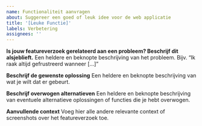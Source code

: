 ```yaml
---
name: Functionaliteit aanvragen
about: Suggereer een goed of leuk idee voor de web applicatie
title: '[Leuke Functie]'
labels: Verbetering
assignees: ''
---
```


**Is jouw featureverzoek gerelateerd aan een probleem? Beschrijf dit alsjeblieft.** Een heldere en
beknopte beschrijving van het probleem. Bijv. “Ik raak altijd gefrustreerd wanneer […]”

**Beschrijf de gewenste oplossing** Een heldere en beknopte beschrijving van wat je wilt dat er
gebeurt.

**Beschrijf overwogen alternatieven** Een heldere en beknopte beschrijving van eventuele
alternatieve oplossingen of functies die je hebt overwogen.

**Aanvullende context** Voeg hier alle andere relevante context of screenshots over het
featureverzoek toe.
